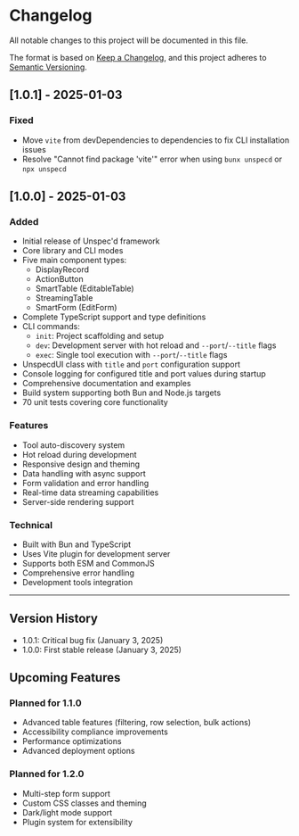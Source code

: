 # Changelog

All notable changes to this project will be documented in this file.

The format is based on [Keep a Changelog](https://keepachangelog.com/en/1.0.0/),
and this project adheres to [Semantic Versioning](https://semver.org/spec/v2.0.0.html).

## [1.0.1] - 2025-01-03

### Fixed
- Move `vite` from devDependencies to dependencies to fix CLI installation issues
- Resolve "Cannot find package 'vite'" error when using `bunx unspecd` or `npx unspecd`

## [1.0.0] - 2025-01-03

### Added
- Initial release of Unspec'd framework
- Core library and CLI modes
- Five main component types:
  - DisplayRecord
  - ActionButton
  - SmartTable (EditableTable)
  - StreamingTable
  - SmartForm (EditForm)
- Complete TypeScript support and type definitions
- CLI commands:
  - `init`: Project scaffolding and setup
  - `dev`: Development server with hot reload and `--port`/`--title` flags
  - `exec`: Single tool execution with `--port`/`--title` flags
- UnspecdUI class with `title` and `port` configuration support
- Console logging for configured title and port values during startup
- Comprehensive documentation and examples
- Build system supporting both Bun and Node.js targets
- 70 unit tests covering core functionality

### Features
- Tool auto-discovery system
- Hot reload during development
- Responsive design and theming
- Data handling with async support
- Form validation and error handling
- Real-time data streaming capabilities
- Server-side rendering support

### Technical
- Built with Bun and TypeScript
- Uses Vite plugin for development server
- Supports both ESM and CommonJS
- Comprehensive error handling
- Development tools integration

---

## Version History

- 1.0.1: Critical bug fix (January 3, 2025)
- 1.0.0: First stable release (January 3, 2025)

## Upcoming Features

### Planned for 1.1.0
- Advanced table features (filtering, row selection, bulk actions)
- Accessibility compliance improvements
- Performance optimizations
- Advanced deployment options

### Planned for 1.2.0
- Multi-step form support
- Custom CSS classes and theming
- Dark/light mode support
- Plugin system for extensibility 